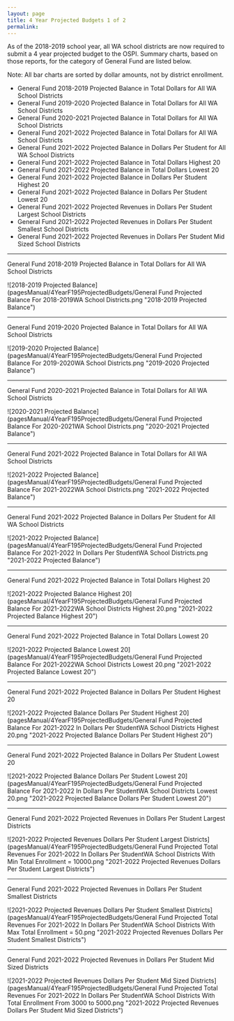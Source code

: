 ```yaml
---
layout: page
title: 4 Year Projected Budgets 1 of 2
permalink:
---
```

As of the 2018-2019 school year, all WA school districts are now required to submit a 4 year projected budget to the OSPI. 
Summary charts, based on those reports, for the category of General Fund are listed below. 

Note: All bar charts are sorted by dollar amounts, not by district enrollment.
- General Fund 2018-2019 Projected Balance in Total Dollars for All WA School Districts
- General Fund 2019-2020 Projected Balance in Total Dollars for All WA School Districts
- General Fund 2020-2021 Projected Balance in Total Dollars for All WA School Districts
- General Fund 2021-2022 Projected Balance in Total Dollars for All WA School Districts
- General Fund 2021-2022 Projected Balance in Dollars Per Student for All WA School Districts
- General Fund 2021-2022 Projected Balance in Total Dollars Highest 20
- General Fund 2021-2022 Projected Balance in Total Dollars Lowest 20
- General Fund 2021-2022 Projected Balance in Dollars Per Student Highest 20
- General Fund 2021-2022 Projected Balance in Dollars Per Student Lowest 20
- General Fund 2021-2022 Projected Revenues in Dollars Per Student Largest School Districts
- General Fund 2021-2022 Projected Revenues in Dollars Per Student Smallest School Districts
- General Fund 2021-2022 Projected Revenues in Dollars Per Student Mid Sized School Districts

___

General Fund 2018-2019 Projected Balance in Total Dollars for All WA School Districts

![2018-2019 Projected Balance](pagesManual/4YearF195ProjectedBudgets/General Fund Projected Balance For 2018-2019WA School Districts.png "2018-2019 Projected Balance")

___

General Fund 2019-2020 Projected Balance in Total Dollars for All WA School Districts

![2019-2020 Projected Balance](pagesManual/4YearF195ProjectedBudgets/General Fund Projected Balance For 2019-2020WA School Districts.png "2019-2020 Projected Balance")

___

General Fund 2020-2021 Projected Balance in Total Dollars for All WA School Districts

![2020-2021 Projected Balance](pagesManual/4YearF195ProjectedBudgets/General Fund Projected Balance For 2020-2021WA School Districts.png "2020-2021 Projected Balance")

___

General Fund 2021-2022 Projected Balance in Total Dollars for All WA School Districts

![2021-2022 Projected Balance](pagesManual/4YearF195ProjectedBudgets/General Fund Projected Balance For 2021-2022WA School Districts.png "2021-2022 Projected Balance")

___

General Fund 2021-2022 Projected Balance in Dollars Per Student for All WA School Districts

![2021-2022 Projected Balance](pagesManual/4YearF195ProjectedBudgets/General Fund Projected Balance For 2021-2022 In Dollars Per StudentWA School Districts.png "2021-2022 Projected Balance")

___

General Fund 2021-2022 Projected Balance in Total Dollars Highest 20

![2021-2022 Projected Balance Highest 20](pagesManual/4YearF195ProjectedBudgets/General Fund Projected Balance For 2021-2022WA School Districts Highest 20.png "2021-2022 Projected Balance Highest 20")

___

General Fund 2021-2022 Projected Balance in Total Dollars Lowest 20

![2021-2022 Projected Balance Lowest 20](pagesManual/4YearF195ProjectedBudgets/General Fund Projected Balance For 2021-2022WA School Districts Lowest 20.png "2021-2022 Projected Balance Lowest 20")

___

General Fund 2021-2022 Projected Balance in Dollars Per Student Highest 20

![2021-2022 Projected Balance Dollars Per Student Highest 20](pagesManual/4YearF195ProjectedBudgets/General Fund Projected Balance For 2021-2022 In Dollars Per StudentWA School Districts Highest 20.png "2021-2022 Projected Balance Dollars Per Student Highest 20")

___

General Fund 2021-2022 Projected Balance in Dollars Per Student Lowest 20

![2021-2022 Projected Balance Dollars Per Student Lowest 20](pagesManual/4YearF195ProjectedBudgets/General Fund Projected Balance For 2021-2022 In Dollars Per StudentWA School Districts Lowest 20.png "2021-2022 Projected Balance Dollars Per Student Lowest 20")

___

General Fund 2021-2022 Projected Revenues in Dollars Per Student Largest Districts

![2021-2022 Projected Revenues Dollars Per Student Largest Districts](pagesManual/4YearF195ProjectedBudgets/General Fund Projected Total Revenues For 2021-2022 In Dollars Per StudentWA School Districts With Min Total Enrollment = 10000.png "2021-2022 Projected Revenues Dollars Per Student Largest Districts")

___

General Fund 2021-2022 Projected Revenues in Dollars Per Student Smallest Districts

![2021-2022 Projected Revenues Dollars Per Student Smallest Districts](pagesManual/4YearF195ProjectedBudgets/General Fund Projected Total Revenues For 2021-2022 In Dollars Per StudentWA School Districts With Max Total Enrollment = 50.png "2021-2022 Projected Revenues Dollars Per Student Smallest Districts")

___

General Fund 2021-2022 Projected Revenues in Dollars Per Student Mid Sized Districts

![2021-2022 Projected Revenues Dollars Per Student Mid Sized Districts](pagesManual/4YearF195ProjectedBudgets/General Fund Projected Total Revenues For 2021-2022 In Dollars Per StudentWA School Districts With Total Enrollment From 3000 to 5000.png "2021-2022 Projected Revenues Dollars Per Student Mid Sized Districts")


